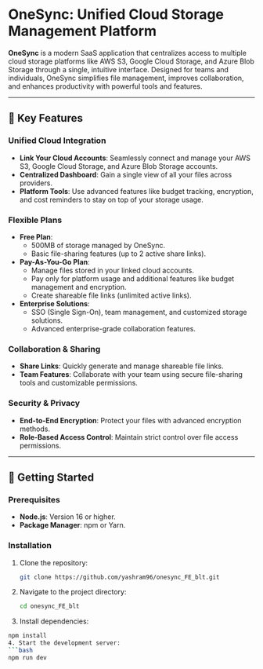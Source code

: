 # OneSync: Unified Cloud Storage Management Platform

**OneSync** is a modern SaaS application that centralizes access to multiple cloud storage platforms like AWS S3, Google Cloud Storage, and Azure Blob Storage through a single, intuitive interface. Designed for teams and individuals, OneSync simplifies file management, improves collaboration, and enhances productivity with powerful tools and features.

---

## 🌟 Key Features

### Unified Cloud Integration
- **Link Your Cloud Accounts**: Seamlessly connect and manage your AWS S3, Google Cloud Storage, and Azure Blob Storage accounts.
- **Centralized Dashboard**: Gain a single view of all your files across providers.
- **Platform Tools**: Use advanced features like budget tracking, encryption, and cost reminders to stay on top of your storage usage.

### Flexible Plans
- **Free Plan**: 
  - 500MB of storage managed by OneSync.
  - Basic file-sharing features (up to 2 active share links).
- **Pay-As-You-Go Plan**: 
  - Manage files stored in your linked cloud accounts.
  - Pay only for platform usage and additional features like budget management and encryption.
  - Create shareable file links (unlimited active links).
- **Enterprise Solutions**: 
  - SSO (Single Sign-On), team management, and customized storage solutions.
  - Advanced enterprise-grade collaboration features.
  
### Collaboration & Sharing
- **Share Links**: Quickly generate and manage shareable file links.
- **Team Features**: Collaborate with your team using secure file-sharing tools and customizable permissions.

### Security & Privacy
- **End-to-End Encryption**: Protect your files with advanced encryption methods.
- **Role-Based Access Control**: Maintain strict control over file access permissions.

---

## 🚀 Getting Started

### Prerequisites
- **Node.js**: Version 16 or higher.
- **Package Manager**: npm or Yarn.

### Installation
1. Clone the repository:
   ```bash
   git clone https://github.com/yashram96/onesync_FE_blt.git
2. Navigate to the project directory:
   ```bash
   cd onesync_FE_blt
3. Install dependencies:
  ```bash
  npm install
4. Start the development server:
  ```bash
  npm run dev
